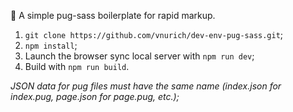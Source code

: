 :hammer: A simple pug-sass boilerplate for rapid markup.

1. `git clone https://github.com/vnurich/dev-env-pug-sass.git`;
2. `npm install`;
3. Launch the browser sync local server with `npm run dev`;
4. Build with `npm run build`.

*JSON data for pug files must have the same name (index.json for index.pug, page.json for page.pug, etc.);* 
